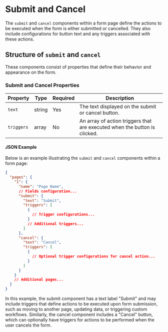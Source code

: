 # Submit and Cancel

The `submit` and `cancel` components within a form page define the actions to be executed when the form is either submitted or cancelled. They also include configurations for button text and any triggers associated with these actions.

## Structure of `submit` and `cancel`

These components consist of properties that define their behavior and appearance on the form.

### Submit and Cancel Properties

| Property   | Type   | Required | Description |
|------------|--------|----------|-------------|
| `text`     | string | Yes      | The text displayed on the submit or cancel button. |
| `triggers` | array  | No       | An array of action triggers that are executed when the button is clicked. |

#### JSON Example

Below is an example illustrating the `submit` and `cancel` components within a form page:

```json
{
  "pages": {
    "1": {
      "name": "Page Name",
      // Fields configuration...
      "submit": {
        "text": "Submit",
        "triggers": [
          {
            // Trigger configurations...
          }
          // Additional triggers...
        ]
      },
      "cancel": {
        "text": "Cancel",
        "triggers": [
          {
            // Optional trigger configurations for cancel action...
          }
        ]
      }
    }
    // Additional pages...
  }
}
```

In this example, the submit component has a text label "Submit" and may include triggers that define actions to be executed upon form submission, such as moving to another page, updating data, or triggering custom workflows. Similarly, the cancel component includes a "Cancel" button, which can optionally have triggers for actions to be performed when the user cancels the form.